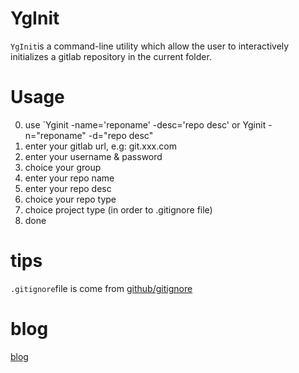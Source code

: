 # YgInit
`YgInit`is a command-line utility which allow the user to interactively initializes a gitlab repository in the current folder.

# Usage
0. use `Yginit -name='reponame' -desc='repo desc' or Yginit -n="reponame" -d="repo desc"
1. enter your gitlab url, e.g: git.xxx.com
2. enter your username & password
3. choice your group
4. enter your repo name
5. enter your repo desc
6. choice your repo type
7. choice project type (in order to .gitignore file)
8. done

# tips
`.gitignore`file is come from [github/gitignore](https://github.com/github/gitignore)

# blog
[blog](https://liuzhuang.coding.me/2018/09/01/Build-a-JavaScript-Command-Line-Interface-CLI-with-Node-js/)
